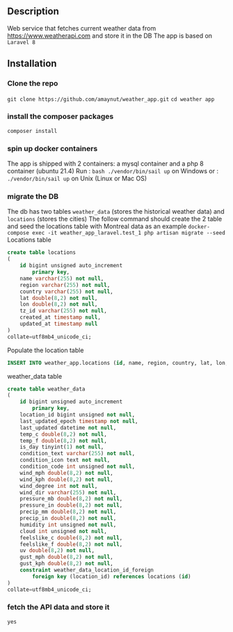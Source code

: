 ## Description
Web service that fetches current weather data from https://www.weatherapi.com and store it in the DB
The app is based on `Laravel 8`

## Installation
### Clone the repo
`git clone https://github.com/amaynut/weather_app.git`
`cd weather app`
### install the composer packages
`composer install`
### spin up docker containers
The app is shipped with 2 containers: a mysql container and a php 8 container (ubuntu 21.4)
Run : `bash ./vendor/bin/sail up` on Windows
or : `./vendor/bin/sail up` on Unix (Linux or Mac OS)
### migrate the DB
The db has two tables `weather_data` (stores the historical weather data) and `locations` (stores the cities)
The follow command should create the 2 table and seed the locations table with Montreal data as an example
`docker-compose exec -it weather_app_laravel.test_1 php artisan migrate --seed`
Locations table
```sql
create table locations
(
	id bigint unsigned auto_increment
		primary key,
	name varchar(255) not null,
	region varchar(255) not null,
	country varchar(255) not null,
	lat double(8,2) not null,
	lon double(8,2) not null,
	tz_id varchar(255) not null,
	created_at timestamp null,
	updated_at timestamp null
)
collate=utf8mb4_unicode_ci;
```
Populate the location table
```sql
INSERT INTO weather_app.locations (id, name, region, country, lat, lon, tz_id, created_at, updated_at) VALUES (1, 'Montreal', 'Quebec', 'Canada', 45.5, -73.58, 'America/Toronto', '2022-01-13 23:34:37', '2022-01-13 23:34:37');
```
weather_data table
```sql
create table weather_data
(
	id bigint unsigned auto_increment
		primary key,
	location_id bigint unsigned not null,
	last_updated_epoch timestamp not null,
	last_updated datetime not null,
	temp_c double(8,2) not null,
	temp_f double(8,2) not null,
	is_day tinyint(1) not null,
	condition_text varchar(255) not null,
	condition_icon text not null,
	condition_code int unsigned not null,
	wind_mph double(8,2) not null,
	wind_kph double(8,2) not null,
	wind_degree int not null,
	wind_dir varchar(255) not null,
	pressure_mb double(8,2) not null,
	pressure_in double(8,2) not null,
	precip_mm double(8,2) not null,
	precip_in double(8,2) not null,
	humidity int unsigned not null,
	cloud int unsigned not null,
	feelslike_c double(8,2) not null,
	feelslike_f double(8,2) not null,
	uv double(8,2) not null,
	gust_mph double(8,2) not null,
	gust_kph double(8,2) not null,
	constraint weather_data_location_id_foreign
		foreign key (location_id) references locations (id)
)
collate=utf8mb4_unicode_ci;
```

### fetch the API data and store it
`yes`
 


